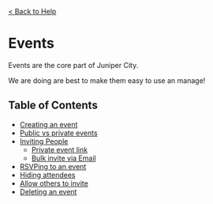 [&lt; Back to Help](/help)

# Events

Events are the core part of Juniper City.

We are doing are best to make them easy to use an manage!

## Table of Contents

<div class="main-nav">

* [Creating an event](/help/creating-an-event)
* [Public vs private events](/help/public-v-private-events)
* [Inviting People](/help/inviting-people-to-event)
	* [Private event link](/help/private-event-link)
	* [Bulk invite via Email](/help/bulk-invite-via-email)
* [RSVPing to an event](/help/rsvping)
* [Hiding attendees](/help/hiding-event-attendees)
* [Allow others to invite](/help/allow-others-to-invite)
* [Deleting an event](/help/delete-event)

</div>

